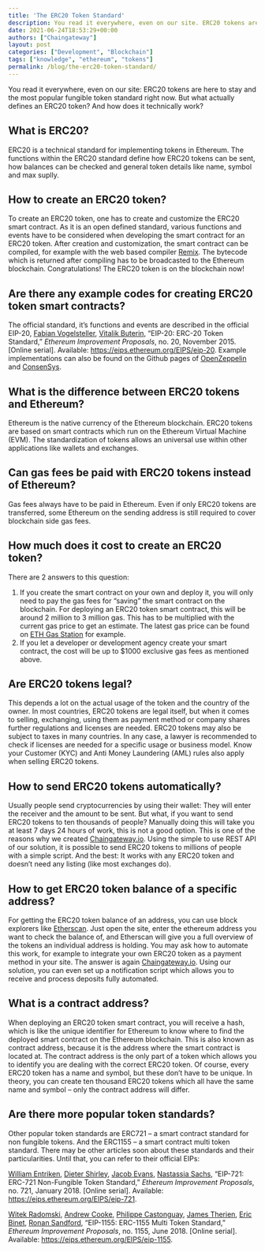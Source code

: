 ```yaml
---
title: 'The ERC20 Token Standard'
description: You read it everywhere, even on our site. ERC20 tokens are here to stay and the most popular fungible token standard right now. But what actually defines an ERC20 token? And how does it technically work?
date: 2021-06-24T18:53:29+00:00
authors: ["Chaingateway"]
layout: post
categories: ["Development", "Blockchain"]
tags: ["knowledge", "ethereum", "tokens"]
permalink: /blog/the-erc20-token-standard/
---
```


You read it everywhere, even on our site: ERC20 tokens are here to stay and the most popular fungible token standard right now. But what actually defines an ERC20 token? And how does it technically work?

## What is ERC20?

ERC20 is a technical standard for implementing tokens in Ethereum. The functions within the ERC20 standard define how ERC20 tokens can be sent, how balances can be checked and general token details like name, symbol and max suplly.

## How to create an ERC20 token?

To create an ERC20 token, one has to create and customize the ERC20 smart contract. As it is an open defined standard, various functions and events have to be considered when developing the smart contract for an ERC20 token. After creation and customization, the smart contract can be compiled, for example with the web based compiler [Remix](https://remix.ethereum.org/). The bytecode which is returned after compiling has to be broadcasted to the Ethereum blockchain. Congratulations! The ERC20 token is on the blockchain now!

## Are there any example codes for creating ERC20 token smart contracts?

The official standard, it’s functions and events are described in the official EIP-20, [Fabian Vogelsteller](mailto:fabian@ethereum.org), [Vitalik Buterin](mailto:vitalik.buterin@ethereum.org), “EIP-20: ERC-20 Token Standard,” *Ethereum Improvement Proposals*, no. 20, November 2015. \[Online serial\]. Available: <https://eips.ethereum.org/EIPS/eip-20>. Example implementations can also be found on the Github pages of [OpenZeppelin](https://github.com/OpenZeppelin/openzeppelin-contracts/blob/9b3710465583284b8c4c5d2245749246bb2e0094/contracts/token/ERC20/ERC20.sol) and [ConsenSys](https://github.com/ConsenSys/Tokens/blob/fdf687c69d998266a95f15216b1955a4965a0a6d/contracts/eip20/EIP20.sol).

## What is the difference between ERC20 tokens and Ethereum?

Ethereum is the native currency of the Ethereum blockchain. ERC20 tokens are based on smart contracts which run on the Ethereum Virtual Machine (EVM). The standardization of tokens allows an universal use within other applications like wallets and exchanges.

## Can gas fees be paid with ERC20 tokens instead of Ethereum?

Gas fees always have to be paid in Ethereum. Even if only ERC20 tokens are transferred, some Ethereum on the sending address is still required to cover blockchain side gas fees.

## How much does it cost to create an ERC20 token?

There are 2 answers to this question:

1. If you create the smart contract on your own and deploy it, you will only need to pay the gas fees for “saving” the smart contract on the blockchain. For deploying an ERC20 token smart contract, this will be around 2 million to 3 million gas. This has to be multiplied with the current gas price to get an estimate. The latest gas price can be found on [ETH Gas Station](https://ethgasstation.info/) for example.
2. If you let a developer or development agency create your smart contract, the cost will be up to $1000 exclusive gas fees as mentioned above.

## Are ERC20 tokens legal?

This depends a lot on the actual usage of the token and the country of the owner. In most countries, ERC20 tokens are legal itself, but when it comes to selling, exchanging, using them as payment method or company shares further regulations and licenses are needed. ERC20 tokens may also be subject to taxes in many countries. In any case, a lawyer is recommended to check if licenses are needed for a specific usage or business model. Know your Customer (KYC) and Anti Money Laundering (AML) rules also apply when selling ERC20 tokens.

## How to send ERC20 tokens automatically?

Usually people send cryptocurrencies by using their wallet: They will enter the receiver and the amount to be sent. But what, if you want to send ERC20 tokens to ten thousands of people? Manually doing this will take you at least 7 days 24 hours of work, this is not a good option. This is one of the reasons why we created [Chaingateway.io](https://chaingateway.io?utm_source=blog). Using the simple to use REST API of our solution, it is possible to send ERC20 tokens to millions of people with a simple script. And the best: It works with any ERC20 token and doesn’t need any listing (like most exchanges do).

## How to get ERC20 token balance of a specific address?

For getting the ERC20 token balance of an address, you can use block explorers like [Etherscan](https://etherscan.io/). Just open the site, enter the ethereum address you want to check the balance of, and Etherscan will give you a full overview of the tokens an individual address is holding. You may ask how to automate this work, for example to integrate your own ERC20 token as a payment method in your site. The answer is again [Chaingateway.io](https://chaingateway.io?utm_source=blog). Using our solution, you can even set up a notification script which allows you to receive and process deposits fully automated.

## What is a contract address?

When deploying an ERC20 token smart contract, you will receive a hash, which is like the unique identifier for Ethereum to know where to find the deployed smart contract on the Ethereum blockchain. This is also known as contract address, because it is the address where the smart contract is located at. The contract address is the only part of a token which allows you to identify you are dealing with the correct ERC20 token. Of course, every ERC20 token has a name and symbol, but these don’t have to be unique. In theory, you can create ten thousand ERC20 tokens which all have the same name and symbol – only the contract address will differ.

## Are there more popular token standards?

Other popular token standards are ERC721 – a smart contract standard for non fungible tokens. And the ERC1155 – a smart contract multi token standard. There may be other articles soon about these standards and their particularities. Until that, you can refer to their official EIPs:

[William Entriken](mailto:github.com@phor.net), [Dieter Shirley](mailto:dete@axiomzen.co), [Jacob Evans](mailto:jacob@dekz.net), [Nastassia Sachs](mailto:nastassia.sachs@protonmail.com), “EIP-721: ERC-721 Non-Fungible Token Standard,” *Ethereum Improvement Proposals*, no. 721, January 2018. \[Online serial\]. Available: <https://eips.ethereum.org/EIPS/eip-721>.

[Witek Radomski](mailto:witek@enjin.io), [Andrew Cooke](mailto:ac0dem0nk3y@gmail.com), [Philippe Castonguay](mailto:pc@horizongames.net), [James Therien](mailto:james@turing-complete.com), [Eric Binet](mailto:eric@enjin.io), [Ronan Sandford](mailto:wighawag@gmail.com), “EIP-1155: ERC-1155 Multi Token Standard,” *Ethereum Improvement Proposals*, no. 1155, June 2018. \[Online serial\]. Available: https://eips.ethereum.org/EIPS/eip-1155.